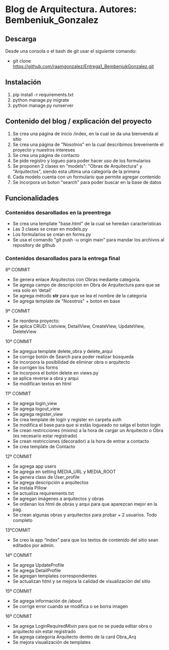 # Blog de Arquitectura. Autores: Bembeniuk_Gonzalez #

## Descarga ##
Desde una consola o el bash de git usar el siguiente comando:
- git clone https://github.com/raamgonzalez/Entrega1_BembeniukGonzalez.git

## Instalación ##
1. pip install -r requirements.txt
2. python manage.py migrate
3. python manage.py runserver

## Contenido del blog / explicación del proyecto ##
1. Se crea una página de inicio /index, en la cual se da una bienvenda al sitio
2. Se crea una página de "Nosotros" en la cual describimos brevemente el proyecto y nuestros intereses
3. Se crea una página de contacto
5. Se pide registro y logueo para poder hacer uso de los formularios
6. Se proponen 2 clases en "models": "Obras de Arquitectura" y "Arquitectos", siendo esta ultima una categoría de la primera
7. Cada modelo cuenta con un formulario que permite agregar contenido
8. Se incorpora un boton "search" para poder buscar en la base de datos

## Funcionalidades ##
### Contenidos desarollados en la preentrega ###
- Se crea una template "base.html" de la cual se heredan caracteristicas
- Las 3 clases se crean en models.py
- Los formularios se crean en forms.py
- Se usa el comando "git push -u origin main" para mandar los archivos al repository de github

### Contenidos desarollados para la entrega final ###
8º COMMIT
- Se genera enlace Arquitectos con Obras mediante categoría.
- Se agrega campo de descripción en Obra de Arquitectura para que se vea solo en ‘detail’
- Se agrega método __str__ para que se lea el nombre de la categoria
- Se agrega template de "Nosotros" + boton en base

9º COMMIT
- Se reordena proyecto:
- Se aplica CRUD: Listview, DetailView, CreateView, UpdateView, DeleteView

10º COMMIT
- Se agregua template delete_obra y delete_arqui
- Se corrige botón de Search para poder realizar búsqueda
- Se incorpora la posibilidad de eliminar obra o arquitecto
- Se corrigen los forms
- Se incorpora el botón delete en views.py
- se aplica reverse a obra y arqui
- Se modifican textos en html

11º COMMIT
- Se agrega login_view
- Se agrega logout_view
- Se agrega register_view
- Se crea template de login y register en carpeta auth
- Se modifica el base para que si estás logueado no salga el boton login
- Se crean restricciones (mixins) a la hora de cargar un Arquitecto o Obra (es necesario estar registrado)
- Se crean restricciones (decorador) a la hora de entrar a contacto
- Se crea template de Contacto

12º COMMIT
- Se agrega app users
- Se agrega en setting MEDIA_URL y MEDIA_ROOT
- Se genera class de User_profile
- Se agrega descripción a arquitectos
- Se instala Pillow
- Se actualiza requirements.txt
- Se agregan imágenes a arquitectos y obras
- Se ordenan los html de obras y arqui para que aparezcan mejor en la pag.
- Se crean algunas obras y arquitectos para probar + 2 usuarios. Todo completo

13°COMMIT
- Se creo la app “index” para que los textos de contenido del sitio sean editados por admin. 

14º COMMIT
- Se agrega UpdateProfile
- Se agrega DetailProfile
- Se agregan templates correspondientes
- Se actualizan html y se mejora la calidad de visualización del sitio

15º COMMIT
- Se agrega información de /about
- Se corrige error cuando se modifica o se borra imagen

16º COMMIT
- Se agrega LoginRequiredMixin para que no se pueda editar obra o arquitecto sin estar registrado
- Se agrega categoria Arquitecto dentro de la card Obra_Arq
- Se mejora visualización de templates






